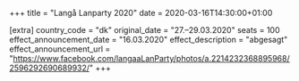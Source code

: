 +++
title = "Langå Lanparty 2020"
date = 2020-03-16T14:30:00+01:00

[extra]
country_code = "dk"
original_date = "27.–29.03.2020"
seats = 100
effect_announcement_date = "16.03.2020"
effect_description = "abgesagt"
effect_announcement_url = "https://www.facebook.com/langaaLanParty/photos/a.2214232368895968/2596292690689932/"
+++
